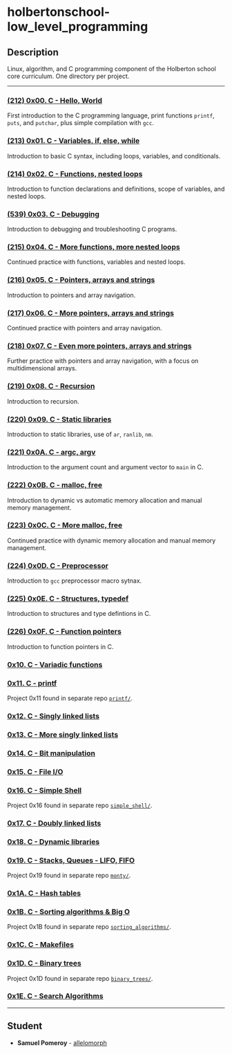 # holbertonschool-low_level_programming

## Description
Linux, algorithm, and C programming component of the Holberton school core curriculum. One directory per project.

---

### [(212) 0x00. C - Hello, World](./0x00-hello_world/)
First introduction to the C programming language, print functions `printf`, `puts`, and `putchar`, plus simple compilation with `gcc`.

### [(213) 0x01. C - Variables, if, else, while](./0x01-variables_if_else_while/)
Introduction to basic C syntax, including loops, variables, and conditionals.

### [(214) 0x02. C - Functions, nested loops](./0x02-functions_nested_loops/)
Introduction to function declarations and definitions, scope of variables, and nested loops.

### [(539) 0x03. C - Debugging](./0x03-debugging/)
Introduction to debugging and troubleshooting C programs.

### [(215) 0x04. C - More functions, more nested loops](./0x04-more_functions_nested_loops/)
Continued practice with functions, variables and nested loops.

### [(216) 0x05. C - Pointers, arrays and strings](./0x05-pointers_arrays_strings/)
Introduction to pointers and array navigation.

### [(217) 0x06. C - More pointers, arrays and strings](./0x06-pointers_arrays_strings/)
Continued practice with pointers and array navigation.

### [(218) 0x07. C - Even more pointers, arrays and strings](./0x07-pointers_arrays_strings/)
Further practice with pointers and array navigation, with a focus on multidimensional arrays.

### [(219) 0x08. C - Recursion](./0x08-recursion/)
Introduction to recursion.

### [(220) 0x09. C - Static libraries](./0x09-static_libraries/)
Introduction to static libraries, use of `ar`, `ranlib`, `nm`.

### [(221) 0x0A. C - argc, argv](./0x0A-argc_argv/)
Introduction to the argument count and argument vector to `main` in C.

### [(222) 0x0B. C - malloc, free](./0x0B-malloc_free/)
Introduction to dynamic vs automatic memory allocation and manual memory management.

### [(223) 0x0C. C - More malloc, free](./0x0C-more_malloc_free/)
Continued practice with dynamic memory allocation and manual memory management.

### [(224) 0x0D. C - Preprocessor](./0x0D-preprocessor/)
Introduction to `gcc` preprocessor macro sytnax.

### [(225) 0x0E. C - Structures, typedef](./0x0E-structures_typedef/)
Introduction to structures and type defintions in C.

### [(226) 0x0F. C - Function pointers](./0x0F-function_pointers/)
Introduction to function pointers in C.

### [0x10. C - Variadic functions](./0x10-variadic_functions/)

### [0x11. C - printf](https://github.com/allelomorph/printf)
Project 0x11 found in separate repo [`printf/`](https://github.com/allelomorph/printf).

### [0x12. C - Singly linked lists](./0x12-singly_linked_lists/)

### [0x13. C - More singly linked lists](./0x13-more_singly_linked_lists/)

### [0x14. C - Bit manipulation](./0x14-bit_manipulation/)

### [0x15. C - File I/O](./0x15-file_io/)

### [0x16. C - Simple Shell](https://github.com/allelomorph/simple_shell)
Project 0x16 found in separate repo [`simple_shell/`](https://github.com/allelomorph/simple_shell).

### [0x17. C - Doubly linked lists](./0x17-doubly_linked_lists/)

### [0x18. C - Dynamic libraries](./0x18-dynamic_libraries/)

### [0x19. C - Stacks, Queues - LIFO, FIFO](https://github.com/allelomorph/monty)
Project 0x19 found in separate repo [`monty/`](https://github.com/allelomorph/monty).

### [0x1A. C - Hash tables](./0x1A-hash_tables/)

### [0x1B. C - Sorting algorithms & Big O](https://github.com/allelomorph/sorting_algorithms/)
Project 0x1B found in separate repo [`sorting_algorithms/`](https://github.com/allelomorph/sorting_algorithms/).

### [0x1C. C - Makefiles](./0x1C-makefiles/)

### [0x1D. C - Binary trees](https://github.com/allelomorph/binary_trees/)
Project 0x1D found in separate repo [`binary_trees/`](https://github.com/allelomorph/binary_trees/).

### [0x1E. C - Search Algorithms](./0x1E-search_algorithms/)

---

## Student
* **Samuel Pomeroy** - [allelomorph](github.com/allelomorph)
